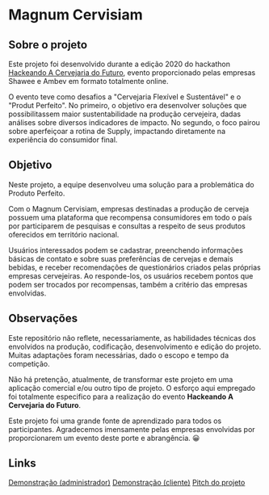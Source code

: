 # Magnum Cervisiam

## Sobre o projeto

Este projeto foi desenvolvido durante a edição 2020 do hackathon [Hackeando A Cervejaria do Futuro](https://www.hackacervejariadofuturo.com.br/), evento proporcionado pelas empresas Shawee e Ambev em formato totalmente online.

O evento teve como desafios a "Cervejaria Flexível e Sustentável" e o "Produt Perfeito". No primeiro, o objetivo era desenvolver soluções que possibilitassem maior sustentabilidade na produção cervejeira, dadas análises sobre diversos indicadores de impacto. No segundo, o foco pairou sobre aperfeiçoar a rotina de Supply, impactando diretamente na experiência do consumidor final.

## Objetivo

Neste projeto, a equipe desenvolveu uma solução para a problemática do Produto Perfeito.

Com o Magnum Cervisiam, empresas destinadas a produção de cerveja possuem uma plataforma que recompensa consumidores em todo o país por participarem de pesquisas e consultas a respeito de seus produtos oferecidos em território nacional.

Usuários interessados podem se cadastrar, preenchendo informações básicas de contato e sobre suas preferências de cervejas e demais bebidas, e receber recomendações de questionários criados pelas próprias empresas cervejeiras. Ao responde-los, os usuários recebem pontos que podem ser trocados por recompensas, também a critério das empresas envolvidas.

## Observações

Este repositório não reflete, necessariamente, as habilidades técnicas dos envolvidos na produção, codificação, desenvolvimento e edição do projeto. Muitas adaptações foram necessárias, dado o escopo e tempo da competição.

Não há pretenção, atualmente, de transformar este projeto em uma aplicação comercial e/ou outro tipo de projeto. O esforço aqui empregado foi totalmente especifico para a realização do evento **Hackeando A Cervejaria do Futuro**. 

Este projeto foi uma grande fonte de aprendizado para todos os participantes. Agradecemos imensamente pelas empresas envolvidas por proporcionarem um evento deste porte e abrangência. 😀

## Links

[Demonstração (administrador)](https://youtu.be/okzkWdepIz4)
[Demonstração (cliente)](https://youtu.be/v47N4QeMmL8)
[Pitch do projeto](https://youtu.be/ah-iILVJthY)
